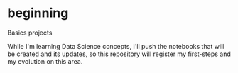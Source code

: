 # beginning
<p>Basics projects
<p>While I'm learning Data Science concepts, I'll push the notebooks that will be created and its updates, so this repository will register my first-steps and my evolution on this area.
